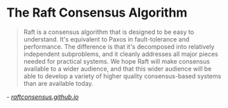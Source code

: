 # The Raft Consensus Algorithm #

> Raft is a consensus algorithm that is designed to be easy to understand. It's
> equivalent to Paxos in fault-tolerance and performance. The difference is
> that it's decomposed into relatively independent subproblems, and it cleanly
> addresses all major pieces needed for practical systems. We hope Raft will
> make consensus available to a wider audience, and that this wider audience
> will be able to develop a variety of higher quality consensus-based systems
> than are available today.

*\- [raftconsensus.github.io](http://raftconsensus.github.io/)*
